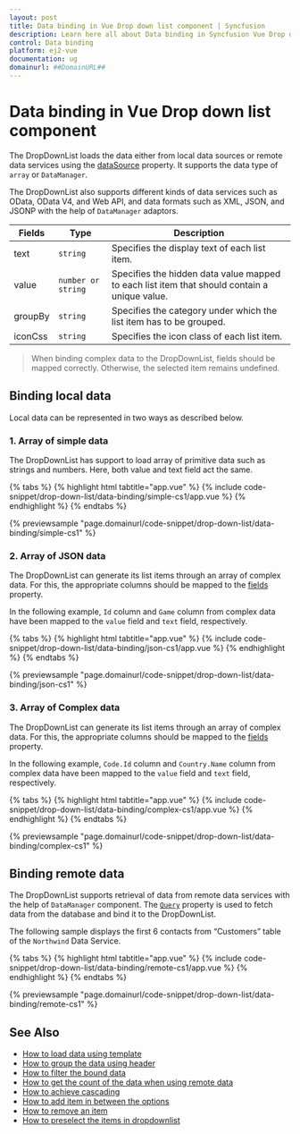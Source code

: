 ```yaml
---
layout: post
title: Data binding in Vue Drop down list component | Syncfusion
description: Learn here all about Data binding in Syncfusion Vue Drop down list component of Syncfusion Essential JS 2 and more.
control: Data binding 
platform: ej2-vue
documentation: ug
domainurl: ##DomainURL##
---
```


# Data binding in Vue Drop down list component

The DropDownList loads the data either from local data sources or remote data services using the [dataSource](https://ej2.syncfusion.com/vue/documentation/api/drop-down-list/#datasource) property. It supports the data type of `array` or `DataManager`.

The DropDownList also supports different kinds of data services such as OData, OData V4, and Web API, and data formats such as XML, JSON, and JSONP with the help of `DataManager` adaptors.

| Fields | Type | Description |
|------|------|-------------|
| text |  `string` | Specifies the display text of each list item. |
| value |  `number or string` | Specifies the hidden data value mapped to each list item that should contain a unique value. |
| groupBy |  `string` | Specifies the category under which the list item has to be grouped. |
| iconCss |  `string` | Specifies the icon class of each list item. |

> When binding complex data to the DropDownList, fields should be mapped correctly. Otherwise, the selected item remains undefined.

## Binding local data

Local data can be represented in two ways as described below.

### 1. Array of simple data

The DropDownList has support to load array of primitive data such as strings and numbers. Here, both value and text field act the same.

{% tabs %}
{% highlight html tabtitle="app.vue" %}
{% include code-snippet/drop-down-list/data-binding/simple-cs1/app.vue %}
{% endhighlight %}
{% endtabs %}
        
{% previewsample "page.domainurl/code-snippet/drop-down-list/data-binding/simple-cs1" %}

### 2. Array of JSON data

The DropDownList can generate its list items through an array of complex data. For this, the appropriate columns should be mapped to the [fields](../api/drop-down-list/#fields) property.

In the following example, `Id` column and `Game` column from complex data have been mapped to the `value` field and `text` field, respectively.

{% tabs %}
{% highlight html tabtitle="app.vue" %}
{% include code-snippet/drop-down-list/data-binding/json-cs1/app.vue %}
{% endhighlight %}
{% endtabs %}
        
{% previewsample "page.domainurl/code-snippet/drop-down-list/data-binding/json-cs1" %}

### 3. Array of Complex data

The DropDownList can generate its list items through an array of complex data. For this, the appropriate columns should be mapped to the [fields](../api/drop-down-list/#fields) property.

In the following example, `Code.Id` column and `Country.Name` column from complex data have been mapped to the `value` field and `text` field, respectively.

{% tabs %}
{% highlight html tabtitle="app.vue" %}
{% include code-snippet/drop-down-list/data-binding/complex-cs1/app.vue %}
{% endhighlight %}
{% endtabs %}
        
{% previewsample "page.domainurl/code-snippet/drop-down-list/data-binding/complex-cs1" %}

## Binding remote data

The DropDownList supports retrieval of data from remote data services with the help of `DataManager` component. The [`Query`](../api/drop-down-list/#query) property is used to fetch data from the database and bind it to the DropDownList.

The following sample displays the first 6 contacts from “Customers” table of the `Northwind` Data Service.

{% tabs %}
{% highlight html tabtitle="app.vue" %}
{% include code-snippet/drop-down-list/data-binding/remote-cs1/app.vue %}
{% endhighlight %}
{% endtabs %}
        
{% previewsample "page.domainurl/code-snippet/drop-down-list/data-binding/remote-cs1" %}

## See Also

* [How to load data using template](./templates#item-template)
* [How to group the data using header](./grouping/)
* [How to filter the bound data](./filtering/)
* [How to get the count of the data when using remote data](./how-to/remote-data-bind/)
* [How to achieve cascading](./how-to/cascading/)
* [How to add item in between the options](./how-to/add-item/)
* [How to remove an item](./how-to/remove-item/)
* [How to preselect the items in dropdownlist](./how-to/multiple-cascading/)